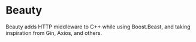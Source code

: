 # Beauty

Beauty adds HTTP middleware to C++ while using Boost.Beast, and taking inspiration
from Gin, Axios, and others.
